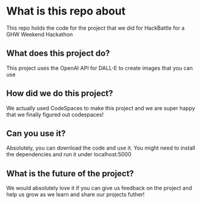 # What is this repo about
This repo holds the code for the project that we did for HackBattle for a GHW Weekend Hackathon

## What does this project do?
This project uses the OpenAI API for DALL-E to create images that you can use

## How did we do this project?
We actually used CodeSpaces to make this project and we are super happy that we finally figured out codespaces!

## Can you use it?
Absolutely, you can download the code and use it. You might need to install the dependencies and run it under localhost:5000

## What is the future of the project?
We would absolutely love it if you can give us feedback on the project and help us grow as we learn and share our projects futher!
